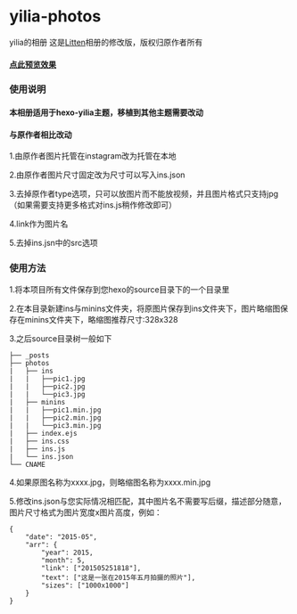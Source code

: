 # yilia-photos
yilia的相册
这是[Litten](http://litten.me/)相册的修改版，版权归原作者所有

#### [点此预览效果](https://blog.ctftools.com/photos/)

### 使用说明

#### 本相册适用于hexo-yilia主题，移植到其他主题需要改动

#### 与原作者相比改动
1.由原作者图片托管在instagram改为托管在本地

2.由原作者图片尺寸固定改为尺寸可以写入ins.json

3.去掉原作者type选项，只可以放图片而不能放视频，并且图片格式只支持jpg（如果需要支持更多格式对ins.js稍作修改即可）

4.link作为图片名

5.去掉ins.jsn中的src选项

### 使用方法

1.将本项目所有文件保存到您hexo的source目录下的一个目录里

2.在本目录新建ins与minins文件夹，将原图片保存到ins文件夹下，图片略缩图保存在minins文件夹下，略缩图推荐尺寸:328x328

3.之后source目录树一般如下
```
├── _posts
├── photos
|   ├── ins
|   |   ├──pic1.jpg
|   |   ├──pic2.jpg
|   |   └──pic3.jpg
|   ├── minins
|   |   ├──pic1.min.jpg
|   |   ├──pic2.min.jpg
|   |   └──pic3.min.jpg
|   ├── index.ejs
|   ├── ins.css
|   ├── ins.js
|   └── ins.json
└── CNAME
```

4.如果原图名称为xxxx.jpg，则略缩图名称为xxxx.min.jpg

5.修改ins.json与您实际情况相匹配，其中图片名不需要写后缀，描述部分随意，图片尺寸格式为图片宽度x图片高度，例如：
```
{
	"date": "2015-05",
	"arr": {
		"year": 2015,
		"month": 5,
		"link": ["201505251818"],
		"text": ["这是一张在2015年五月拍摄的照片"],
		"sizes": ["1000x1000"]
	}
}
```
